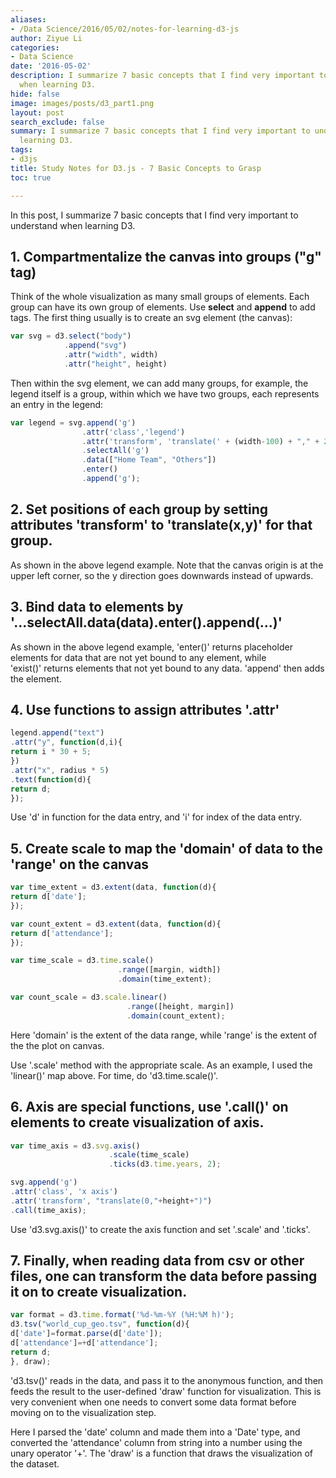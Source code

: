 ```yaml
---
aliases:
- /Data Science/2016/05/02/notes-for-learning-d3-js
author: Ziyue Li
categories:
- Data Science
date: '2016-05-02'
description: I summarize 7 basic concepts that I find very important to understand
  when learning D3.
hide: false
image: images/posts/d3_part1.png
layout: post
search_exclude: false
summary: I summarize 7 basic concepts that I find very important to understand when
  learning D3.
tags:
- d3js
title: Study Notes for D3.js - 7 Basic Concepts to Grasp
toc: true

---
```


In this post, I summarize 7 basic concepts that I find very important to understand when learning D3.

## 1. Compartmentalize the canvas into groups ("g" tag)

Think of the whole visualization as many small groups of elements. Each group can have its own group of elements. Use **select** and **append** to add tags. The first thing usually is to create an svg element (the canvas):

``` javascript
var svg = d3.select("body")
            .append("svg")
            .attr("width", width)
            .attr("height", height)
```

Then within the svg element, we can add many groups, for example, the legend itself is a group, within which we have two groups, each represents an entry in the legend:

``` javascript
var legend = svg.append('g')
                .attr('class','legend')
                .attr('transform', 'translate(' + (width-100) + "," + 20 + ")")
                .selectAll('g')
                .data(["Home Team", "Others"])
                .enter()
                .append('g');
```


## 2. Set positions of each group by setting attributes 'transform' to 'translate(x,y)' for that group.


As shown in the above legend example. Note that the canvas origin is at the upper left corner, so the y direction goes downwards instead of upwards.


## 3. Bind data to elements by '...selectAll.data(data).enter().append(...)'


As shown in the above legend example, 'enter()' returns placeholder elements for data that are not yet bound to any element, while 'exist()' returns elements that not yet bound to any data. 'append' then adds the element.


## 4. Use functions to assign attributes '.attr'


``` javascript
legend.append("text")
.attr("y", function(d,i){
return i * 30 + 5;
})
.attr("x", radius * 5)
.text(function(d){
return d;
});
```

Use 'd' in function for the data entry, and 'i' for index of the data entry.


## 5. Create scale to map the 'domain' of data to the 'range' on the canvas

``` javascript
var time_extent = d3.extent(data, function(d){
return d['date'];
});

var count_extent = d3.extent(data, function(d){
return d['attendance'];
});

var time_scale = d3.time.scale()
                        .range([margin, width])
                        .domain(time_extent);

var count_scale = d3.scale.linear()
                          .range([height, margin])
                          .domain(count_extent);
```

Here 'domain' is the extent of the data range, while 'range' is the extent of the the plot on canvas.

Use '.scale' method with the appropriate scale. As an example, I used the 'linear()' map above. For time, do 'd3.time.scale()'.


## 6. Axis are special functions, use '.call()' on elements to create visualization of axis.

``` javascript
var time_axis = d3.svg.axis()
                      .scale(time_scale)
                      .ticks(d3.time.years, 2);

svg.append('g')
.attr('class', 'x axis')
.attr('transform', "translate(0,"+height+")")
.call(time_axis);
```

Use 'd3.svg.axis()' to create the axis function and set '.scale' and '.ticks'.


## 7. Finally, when reading data from csv or other files, one can transform the data before passing it on to create visualization.

``` javascript
var format = d3.time.format('%d-%m-%Y (%H:%M h)');
d3.tsv("world_cup_geo.tsv", function(d){
d['date']=format.parse(d['date']);
d['attendance']=+d['attendance'];
return d;
}, draw);
```

'd3.tsv()' reads in the data, and pass it to the anonymous function, and then feeds the result to the user-defined 'draw' function for visualization. This is very convenient when one needs to convert some data format before moving on to the visualization step.

Here I parsed the 'date' column and made them into a 'Date' type, and converted the 'attendance' column from string into a number using the unary operator '+'. The 'draw' is a function that draws the visualization of the dataset.





